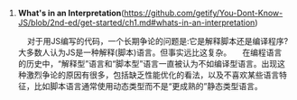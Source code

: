 1. **What's in an Interpretation**(https://github.com/getify/You-Dont-Know-JS/blob/2nd-ed/get-started/ch1.md#whats-in-an-interpretation)
   
       对于用JS编写的代码，一个长期争论的问题是:它是解释脚本还是编译程序?大多数人认为JS是一种解释(脚本)语言。但事实远比这复杂。
       在编程语言的历史中，“解释型”语言和“脚本型”语言一直被认为不如编译型语言。出现这种激烈争论的原因有很多，包括缺乏性能优化的看法，以及不喜欢某些语言特征，比如脚本语言通常使用动态类型而不是“更成熟的”静态类型语言。